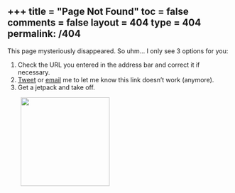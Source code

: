 +++
title = "Page Not Found"
toc = false
comments = false
layout = 404
type = 404
permalink: /404
---

This page mysteriously disappeared. So uhm… I only see 3 options for you:

1. Check the URL you entered in the address bar and correct it if necessary.
2. [Tweet](https://twitter.com/intent/user?screen_name=pbtrung) or [email](mailto:me@trungbpham.com) me to let me know this link doesn’t work (anymore).
3. Get a jetpack and take off.

<img src="/images/404.png" style="width: 200px; padding-left: 30px;"/>
